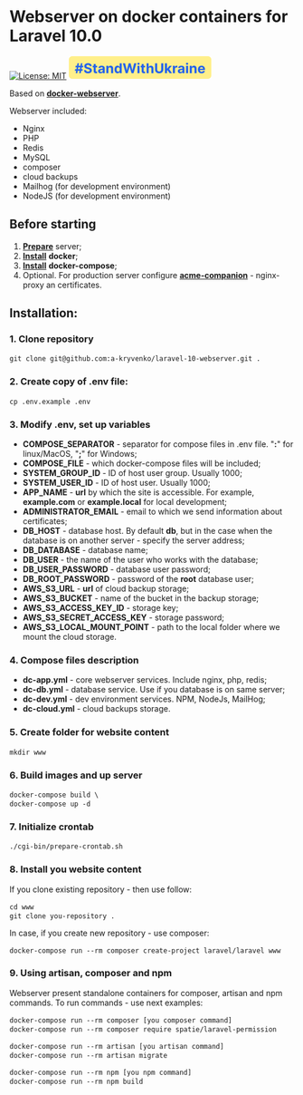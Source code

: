 # Webserver on docker containers for Laravel 10.0

[![License: MIT](https://img.shields.io/badge/License-MIT-yellow.svg)](https://opensource.org/licenses/MIT)
[![Stand With Ukraine](https://raw.githubusercontent.com/vshymanskyy/StandWithUkraine/main/badges/StandWithUkraine.svg)](https://stand-with-ukraine.pp.ua)

Based on **[docker-webserver](https://github.com/a-kryvenko/docker-webserver)**.

Webserver included:
- Nginx
- PHP
- Redis
- MySQL
- composer
- cloud backups
- Mailhog (for development environment)
- NodeJS (for development environment)

## Before starting

1. **[Prepare](https://www.digitalocean.com/community/tutorials/initial-server-setup-with-ubuntu-22-04)** server;
2. **[Install](https://www.digitalocean.com/community/tutorials/how-to-install-and-use-docker-on-ubuntu-22-04)** **docker**;
3. **[Install](https://www.digitalocean.com/community/tutorials/how-to-install-and-use-docker-compose-on-ubuntu-20-04)** **docker-compose**;
4. Optional. For production server configure **[acme-companion](https://github.com/nginx-proxy/acme-companion)** - nginx-proxy an certificates.

## Installation:

### 1. Clone repository

~~~
git clone git@github.com:a-kryvenko/laravel-10-webserver.git .
~~~

### 2. Create copy of .env file:

~~~
cp .env.example .env
~~~

### 3. Modify .env, set up variables

- <b>COMPOSE_SEPARATOR</b> - separator for compose files in .env file. "<b>:</b>" for linux/MacOS, "<b>;</b>" for Windows;
- <b>COMPOSE_FILE</b> - which docker-compose files will be included;
- <b>SYSTEM_GROUP_ID</b> - ID of host user group. Usually 1000;
- <b>SYSTEM_USER_ID</b> - ID of host user. Usually 1000;
- <b>APP_NAME</b> - <b>url</b> by which the site is accessible. For example, <b>example.com</b> or <b>example.local</b> for local development;
- <b>ADMINISTRATOR_EMAIL</b> - email to which we send information about certificates;
- <b>DB_HOST</b> - database host. By default <b>db</b>, but in the case when the database is on another server - specify the server address;
- <b>DB_DATABASE</b> - database name;
- <b>DB_USER</b> - the name of the user who works with the database;
- <b>DB_USER_PASSWORD</b> - database user password;
- <b>DB_ROOT_PASSWORD</b> - password of the <b>root</b> database user;
- <b>AWS_S3_URL</b> - <b>url</b> of cloud backup storage;
- <b>AWS_S3_BUCKET</b> - name of the bucket in the backup storage;
- <b>AWS_S3_ACCESS_KEY_ID</b> - storage key;
- <b>AWS_S3_SECRET_ACCESS_KEY</b> - storage password;
- <b>AWS_S3_LOCAL_MOUNT_POINT</b> - path to the local folder where we mount the cloud storage.

### 4. Compose files description

- <b>dc-app.yml</b> - core webserver services. Include nginx, php, redis;
- <b>dc-db.yml</b> - database service. Use if you database is on same server;
- <b>dc-dev.yml</b> - dev environment services. NPM, NodeJs, MailHog;
- <b>dc-cloud.yml</b> - cloud backups storage.

### 5. Create folder for website content

~~~ 
mkdir www
~~~

### 6. Build images and up server

~~~
docker-compose build \  
docker-compose up -d
~~~

### 7. Initialize crontab

~~~ 
./cgi-bin/prepare-crontab.sh
~~~

### 8. Install you website content

If you clone existing repository - then use follow:

~~~ 
cd www
git clone you-repository .
~~~

In case, if you create new repository - use composer:

~~~
docker-compose run --rm composer create-project laravel/laravel www
~~~

### 9. Using artisan, composer and npm

Webserver present standalone containers for composer, artisan and npm commands.
To run commands - use next examples:

~~~
docker-compose run --rm composer [you composer command]
docker-compose run --rm composer require spatie/laravel-permission
~~~

~~~
docker-compose run --rm artisan [you artisan command]
docker-compose run --rm artisan migrate
~~~

~~~
docker-compose run --rm npm [you npm command]
docker-compose run --rm npm build
~~~
